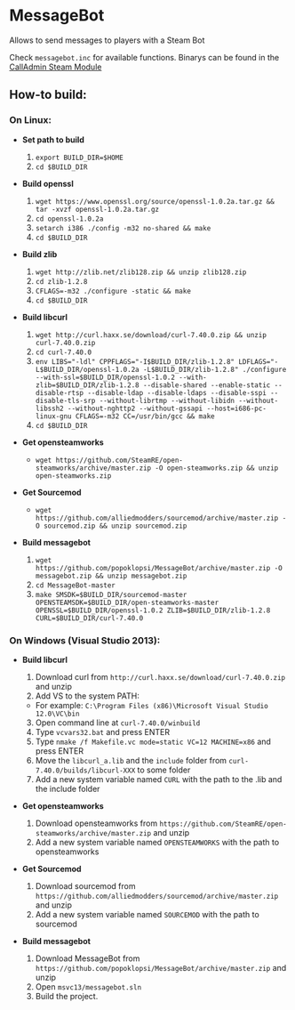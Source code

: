 MessageBot
==========

Allows to send messages to players with a Steam Bot

Check `messagebot.inc` for available functions.
Binarys can be found in the [CallAdmin Steam Module](https://forums.alliedmods.net/showthread.php?t=213670)

## How-to build: ##

### On Linux: ###
- **Set path to build**
  1. `export BUILD_DIR=$HOME`
  2. `cd $BUILD_DIR`

- **Build openssl**
  1. `wget https://www.openssl.org/source/openssl-1.0.2a.tar.gz && tar -xvzf openssl-1.0.2a.tar.gz`
  2. `cd openssl-1.0.2a`
  3. `setarch i386 ./config -m32 no-shared && make`
  4. `cd $BUILD_DIR`

- **Build zlib**
  1. `wget http://zlib.net/zlib128.zip && unzip zlib128.zip`
  2. `cd zlib-1.2.8`
  3. `CFLAGS=-m32 ./configure -static && make`
  4. `cd $BUILD_DIR`

- **Build libcurl**
  1. `wget http://curl.haxx.se/download/curl-7.40.0.zip && unzip curl-7.40.0.zip`
  2. `cd curl-7.40.0`
  3. `env LIBS="-ldl" CPPFLAGS="-I$BUILD_DIR/zlib-1.2.8" LDFLAGS="-L$BUILD_DIR/openssl-1.0.2a -L$BUILD_DIR/zlib-1.2.8" ./configure --with-ssl=$BUILD_DIR/openssl-1.0.2 --with-zlib=$BUILD_DIR/zlib-1.2.8 --disable-shared --enable-static --disable-rtsp --disable-ldap --disable-ldaps --disable-sspi --disable-tls-srp --without-librtmp --without-libidn --without-libssh2 --without-nghttp2 --without-gssapi --host=i686-pc-linux-gnu CFLAGS=-m32 CC=/usr/bin/gcc && make`
  4. `cd $BUILD_DIR`

- **Get opensteamworks**
  - `wget https://github.com/SteamRE/open-steamworks/archive/master.zip -O open-steamworks.zip && unzip open-steamworks.zip`

- **Get Sourcemod**
  - `wget https://github.com/alliedmodders/sourcemod/archive/master.zip -O sourcemod.zip && unzip sourcemod.zip`

- **Build messagebot**
  1. `wget https://github.com/popoklopsi/MessageBot/archive/master.zip -O messagebot.zip && unzip messagebot.zip`
  2. `cd MessageBot-master`
  3. `make SMSDK=$BUILD_DIR/sourcemod-master OPENSTEAMSDK=$BUILD_DIR/open-steamworks-master OPENSSL=$BUILD_DIR/openssl-1.0.2 ZLIB=$BUILD_DIR/zlib-1.2.8 CURL=$BUILD_DIR/curl-7.40.0`

### On Windows (Visual Studio 2013): ###
- **Build libcurl**
  1. Download curl from `http://curl.haxx.se/download/curl-7.40.0.zip` and unzip
  2. Add VS to the system PATH:
    - For example: `C:\Program Files (x86)\Microsoft Visual Studio 12.0\VC\bin` 
  3. Open command line at `curl-7.40.0/winbuild`
  4. Type `vcvars32.bat` and press ENTER
  5. Type `nmake /f Makefile.vc mode=static VC=12 MACHINE=x86` and press ENTER
  6. Move the `libcurl_a.lib` and the `include` folder from `curl-7.40.0/builds/libcurl-XXX` to some folder
  7. Add a new system variable named `CURL` with the path to the .lib and the include folder

- **Get opensteamworks**
  1. Download opensteamworks from `https://github.com/SteamRE/open-steamworks/archive/master.zip` and unzip
  2. Add a new system variable named `OPENSTEAMWORKS` with the path to opensteamworks

- **Get Sourcemod**
  1. Download sourcemod from `https://github.com/alliedmodders/sourcemod/archive/master.zip` and unzip
  2. Add a new system variable named `SOURCEMOD` with the path to sourcemod

- **Build messagebot**
  1. Download MessageBot from `https://github.com/popoklopsi/MessageBot/archive/master.zip` and unzip
  2. Open `msvc13/messagebot.sln` 
  3. Build the project.